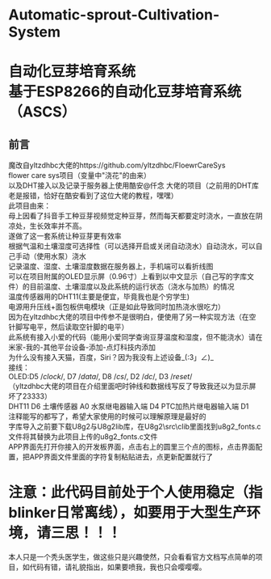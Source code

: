 # Automatic-sprout-Cultivation-System
自动化豆芽培育系统 <br>
基于ESP8266的自动化豆芽培育系统（ASCS） 
====  
前言
-------  
魔改自yltzdhbc大佬的https://github.com/yltzdhbc/FloewrCareSys <br>
flower care sys项目（变量中"浇花"的由来）<br>
以及DHT接入以及记录于服务器上使用酷安@仟念 大佬的项目（之前用的DHT库老是报错，恰好在酷安看到了这位大佬的教程，嘿嘿）<br>
此项目由来： <br>
母上因看了抖音手工种豆芽视频觉定种豆芽，然而每天都要定时浇水，一直放在阴凉处，生长效率并不高。 <br>
遂做了这一套系统让种豆芽更有效率<br>
根据气温和土壤湿度可选择性（可以选择开启或关闭自动浇水）自动浇水，可以自己手动（使用水泵）浇水<br>
记录温度、湿度、土壤湿度数据在服务器上，手机端可以看折线图<br>
可以在项目附属的OLED显示屏（0.96寸）上看到以中文显示（自己写的字库文件）的目前温度、土壤湿度以及此系统的运行状态（浇水与加热）的情况<br>
温度传感器用的DHT11(主要是便宜，毕竟我也是个穷学生)<br>
电源用升压线+面包板供电模块（正是如此导致同时加热浇水很吃力）<br>
因为在yltzdhbc大佬的项目中传参不是很明白，便使用了另一种实现方法（在空针脚写电平，然后读取空针脚的电平）<br>
此系统有接入小爱的代码（能用小爱同学查询豆芽温度和湿度，但不能浇水）请在米家-我的-其他平台设备-添加-点灯科技内添加<br>
为什么没有接入天猫，百度，Siri？因为我没有上述设备_(:3」∠)_ <br>
接线：<br>
OLED:D5 /*clock*/, D7 /*data*/, D8 /*cs*/, D2 /*dc*/, D3 /*reset*/<br>
（yltzdhbc大佬的项目在介绍里面吧时钟线和数据线写反了导致我还以为显示屏坏了23333）<br>
DHT11 D6 土壤传感器 A0 水泵继电器输入端 D4 PTC加热片继电器输入端 D1<br>
注释能写的都写了，希望大家使用的时候可以理解原理是最好的<br>
字库导入之前要下载U8g2与U8g2lib库，在U8g2\src\clib里面找到u8g2_fonts.c文件将其替换为此项目上传的u8g2_fonts.c文件<br>
APP界面先打开你接入的开发板界面，点击右上的圆里三个点的图标，点击界面配置，把APP界面文件里面的字符复制粘贴进去，点更新配置就行了

注意：此代码目前处于个人使用稳定（指blinker日常离线），如要用于大型生产环境，请三思！！！
====  
本人只是一个秃头医学生，做这些只是兴趣使然，只会看看官方文档写点简单的项目，如代码有错，请礼貌指出，如果要喷我，我也只会嘤嘤嘤。
